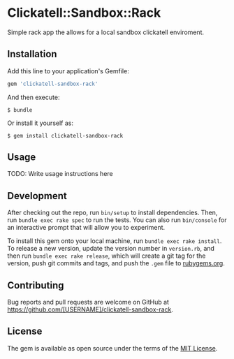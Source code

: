 # Clickatell::Sandbox::Rack

Simple rack app the allows for a local sandbox clickatell enviroment.

## Installation

Add this line to your application's Gemfile:

```ruby
gem 'clickatell-sandbox-rack'
```

And then execute:

    $ bundle

Or install it yourself as:

    $ gem install clickatell-sandbox-rack

## Usage

TODO: Write usage instructions here

## Development

After checking out the repo, run `bin/setup` to install dependencies. Then, run `bundle exec rake spec` to run the tests. You can also run `bin/console` for an interactive prompt that will allow you to experiment.

To install this gem onto your local machine, run `bundle exec rake install`. To release a new version, update the version number in `version.rb`, and then run `bundle exec rake release`, which will create a git tag for the version, push git commits and tags, and push the `.gem` file to [rubygems.org](https://rubygems.org).

## Contributing

Bug reports and pull requests are welcome on GitHub at https://github.com/[USERNAME]/clickatell-sandbox-rack.


## License

The gem is available as open source under the terms of the [MIT License](http://opensource.org/licenses/MIT).

